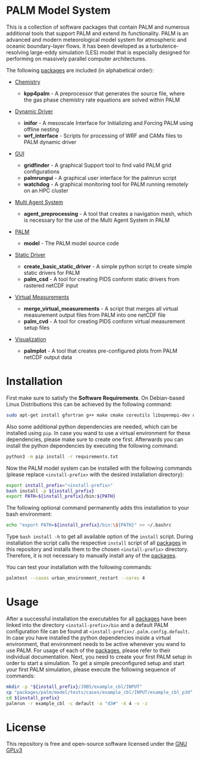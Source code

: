 # PALM Model System

This is a collection of software packages that contain PALM and numerous additional tools that support PALM and extend its functionality. PALM is an advanced and modern meteorological model system for atmospheric and oceanic boundary-layer flows. It has been developed as a turbulence-resolving large-eddy simulation (LES) model that is especially designed for performing on massively parallel computer architectures.

The following [packages](packages) are included (in alphabetical order):

-   [Chemistry](packages/chemistry)
    -   **kpp4palm** - A preprocessor that generates the source file, where the gas phase chemistry rate equations are solved within PALM

-   [Dynamic Driver](packages/dynamic_driver)
    -   **inifor** - A mesoscale Interface for Initializing and Forcing PALM using offline nesting
    -   **wrf_interface** - Scripts for processing of WRF and CAMx files to PALM dynamic driver

-   [GUI](packages/gui)
    -   **gridfinder** - A graphical Support tool to find valid PALM grid configurations
    -   **palmrungui** - A graphical user interface for the palmrun script
    -   **watchdog** - A graphical monitoring tool for PALM running remotely on an HPC cluster

-   [Multi Agent System](packages/multi_agent_system)
    -   **agent_preprocessing** - A tool that creates a navigation mesh, which is necessary for the use of the Multi Agent System in PALM

-   [PALM](packages/palm)
    -   **model** - The PALM model source code

-   [Static Driver](packages/static_driver)
    -   **create_basic_static_driver** - A simple python script to create simple static drivers for PALM
    -   **palm_csd** - A tool for creating PIDS conform static drivers from rastered netCDF input

-   [Virtual Measurements](packages/virtual_measurements)
    -   **merge_virtual_measurements** - A script that merges all virtual measurement output files from PALM into one netCDF file
    -   **palm_cvd** - A tool for creating PIDS conform virtual measurement setup files

-   [Visualization](packages/visualization)
    -   **palmplot** - A tool that creates pre-configured plots from PALM netCDF output data

# Installation

First make sure to satisfy the **Software Requirements**. On Debian-based Linux Distributions this can be achieved by the following command:

``` bash
sudo apt-get install gfortran g++ make cmake coreutils libopenmpi-dev openmpi-bin libnetcdff-dev netcdf-bin libfftw3-dev python3-pip python3-pyqt5 flex bison ncl-ncarg
```

Also some additional python dependencies are needed, which can be installed using `pip`. In case you wand to use a virtual environment for these dependencies, please make sure to create one first. Afterwards you can install the python dependencies by executing the following command:

``` bash
python3 -m pip install -r requirements.txt
```

Now the PALM model system can be installed with the following commands (please replace `<install-prefix>` with the desired installation directory):

``` bash
export install_prefix="<install-prefix>"
bash install -p ${install_prefix}
export PATH=${install_prefix}/bin:${PATH}
```

The following optional command permanently adds this installation to your bash environment:

``` bash
echo "export PATH=${install_prefix}/bin:\${PATH}" >> ~/.bashrc
```

Type `bash install -h` to get all available option of the `install` script. During installation the script calls the respective `install` script of all [packages](packages) in this repository and installs them to the chosen `<install-prefix>` directory. Therefore, it is not necessary to manually install any of the [packages](packages).

You can test your installation with the following commands:

``` bash
palmtest --cases urban_environment_restart --cores 4
```

# Usage

After a successful installation the executables for all [packages](packages) have been linked into the directory `<install-prefix>/bin` and a default PALM configuration file can be found at `<install-prefix>/.palm.config.default`. In case you have installed the python dependencies inside a virtual environment, that environment needs to be active whenever you wand to use PALM. For usage of each of the [packages](packages), please refer to their individual documentation. Next, you need to create your first PALM setup in order to start a simulation. To get a simple preconfigured setup and start your first PALM simulation, please execute the following sequence of commands:

``` bash
mkdir -p "${install_prefix}/JOBS/example_cbl/INPUT"
cp "packages/palm/model/tests/cases/example_cbl/INPUT/example_cbl_p3d" "${install_prefix}/JOBS/example_cbl/INPUT/"
cd ${install_prefix}
palmrun -r example_cbl -c default -a "d3#" -X 4 -v -z
```

# License

This repository is free and open-source software licensed under the [GNU GPLv3](LICENSE)

